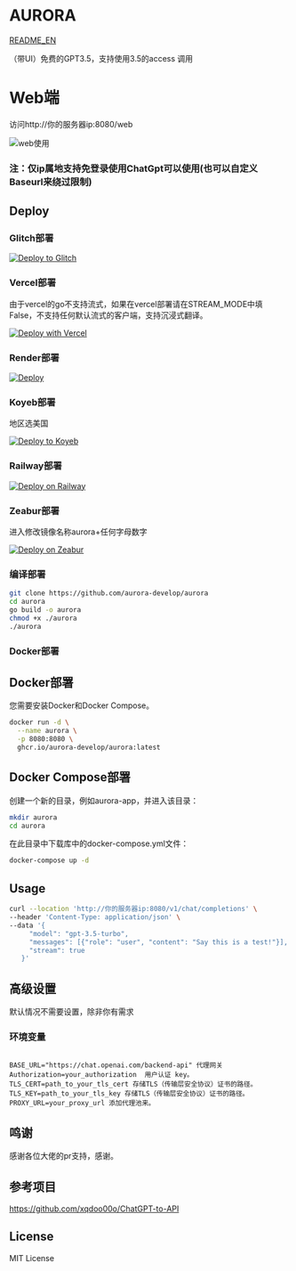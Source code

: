 # AURORA

[README_EN](https://github.com/aurora-develop/aurora/blob/main/README_EN.md)

（带UI）免费的GPT3.5，支持使用3.5的access 调用

# Web端 

访问http://你的服务器ip:8080/web

![web使用](https://jsd.cdn.zzko.cn/gh/xiaozhou26/tuph@main/images/%E5%B1%8F%E5%B9%95%E6%88%AA%E5%9B%BE%202024-04-07%20111706.png)


### 注：仅ip属地支持免登录使用ChatGpt可以使用(也可以自定义Baseurl来绕过限制)

## Deploy

### Glitch部署

[![Deploy to Glitch](https://cdn.glitch.com/2703baf2-b643-4da7-ab91-7ee2a2d00b5b%2Fremix-button.svg)](https://github.com/aurora-develop/aurora-glitch)

### Vercel部署

由于vercel的go不支持流式，如果在vercel部署请在STREAM_MODE中填False，不支持任何默认流式的客户端，支持沉浸式翻译。

[![Deploy with Vercel](https://vercel.com/button)](https://vercel.com/new/clone?repository-url=https%3A%2F%2Fgithub.com%2Faurora-develop%2Faurora&env=STREAM_MODE&project-name=aurora&repository-name=aurora)

### Render部署
[![Deploy](https://render.com/images/deploy-to-render-button.svg)](https://render.com/deploy)

### Koyeb部署
地区选美国

[![Deploy to Koyeb](https://www.koyeb.com/static/images/deploy/button.svg)](https://app.koyeb.com/deploy?type=docker&name=aurora&ports=8080;http;/&image=ghcr.io/aurora-develop/aurora)

### Railway部署
[![Deploy on Railway](https://railway.app/button.svg)](https://railway.app/template/jcl2Es?referralCode=XXqY_5)

### Zeabur部署
进入修改镜像名称aurora+任何字母数字

[![Deploy on Zeabur](https://zeabur.com/button.svg)](https://zeabur.com/templates/JF3EFW)

### 编译部署

```bash
git clone https://github.com/aurora-develop/aurora
cd aurora
go build -o aurora
chmod +x ./aurora
./aurora
```

### Docker部署
## Docker部署
您需要安装Docker和Docker Compose。

```bash
docker run -d \
  --name aurora \
  -p 8080:8080 \
  ghcr.io/aurora-develop/aurora:latest
```

## Docker Compose部署
创建一个新的目录，例如aurora-app，并进入该目录：
```bash
mkdir aurora
cd aurora
```
在此目录中下载库中的docker-compose.yml文件：

```bash
docker-compose up -d
```

## Usage

```bash
curl --location 'http://你的服务器ip:8080/v1/chat/completions' \
--header 'Content-Type: application/json' \
--data '{
     "model": "gpt-3.5-turbo",
     "messages": [{"role": "user", "content": "Say this is a test!"}],
     "stream": true
   }'
```

## 高级设置

默认情况不需要设置，除非你有需求

### 环境变量
```

BASE_URL="https://chat.openai.com/backend-api" 代理网关
Authorization=your_authorization  用户认证 key。
TLS_CERT=path_to_your_tls_cert 存储TLS（传输层安全协议）证书的路径。
TLS_KEY=path_to_your_tls_key 存储TLS（传输层安全协议）证书的路径。
PROXY_URL=your_proxy_url 添加代理池来。
```

## 鸣谢

感谢各位大佬的pr支持，感谢。


## 参考项目


https://github.com/xqdoo00o/ChatGPT-to-API

## License

MIT License
